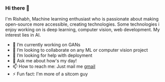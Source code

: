 ### Hi there 👋
I'm Rishabh, Machine learning enthusiast who is passionate about making open-source more accessible, creating technologies. Some technologies i enjoy working on is deep learning, computer vision, web development. My interest lies in AI.

- 🔭 I’m currently working on GANs 
- 👯 I’m looking to collaborate on any ML or computer vision project 
- 🤔 I’m looking for help with deployment
- 💬 Ask me about how's my day!
- 📫 How to reach me: Just mail me <a href="rishabhv333@gmal.com"/>gmail<a/>
- ⚡ Fun fact: I'm more of a sitcom guy

